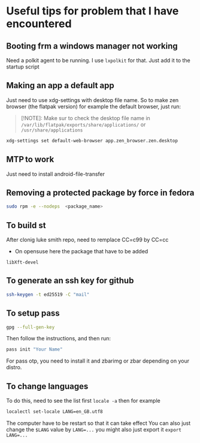 # Useful tips for problem that I have encountered

## Booting frm a windows manager not working
Need a polkit agent to be running. I use `lxpolkit` for that. Just add it to the startup script

## Making an app a default app
Just need to use xdg-settings with desktop file name.
So to make zen browser (the flatpak version) for example  the default browser,
just run:

>[!NOTE]:
>Make sur to check the desktop file name in
>`/var/lib/flatpak/exports/share/applications/` or `/usr/share/applications`
```bash
xdg-settings set default-web-browser app.zen_browser.zen.desktop
```
## MTP to work
Just need to install android-file-transfer

## Removing a protected package by force in fedora
```bash
sudo rpm -e --nodeps  <package_name>
```

## To build st
After clonig luke smith repo, need to remplace CC=c99 by CC=cc
- On opensuse here the package that have to be added
```
libXft-devel
```


## To generate an ssh key for github
```bash
ssh-keygen -t ed25519 -C "mail"
```
## To setup pass
```bash
gpg --full-gen-key
```
Then follow the instructions, and then run:
```bash
pass init "Your Name"
```
For pass otp, you need to install it and zbarimg or zbar depending on your distro.

## To change languages
To do this, need to see the list first `locale -a`
then for example
```bash
localectl set-locale LANG=en_GB.utf8
```
The computer have to be restart so that it can take effect
You can also just change the `$LANG` value by `LANG=...` you might also just
export it `export LANG=...`

